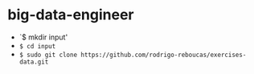 # big-data-engineer

- `$ mkdir input'
- `$ cd input`
- `$ sudo git clone https://github.com/rodrigo-reboucas/exercises-data.git`
